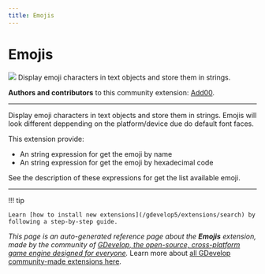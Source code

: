 ```yaml
---
title: Emojis
---
```

# Emojis

![](https://resources.gdevelop-app.com/assets/Icons/sticker-emoji.svg)
Display emoji characters in text objects and store them in strings.

**Authors and contributors** to this community extension: [Add00](https://gd.games/Add00).

---

Display emoji characters in text objects and store them in strings. Emojis will look different deppending on the platform/device due do default font faces.

This extension provide:

- An string expression for get the emoji by name
- An string expression for get the emoji by hexadecimal code

See the description of these expressions for get the list available emoji.

---

!!! tip

    Learn [how to install new extensions](/gdevelop5/extensions/search) by following a step-by-step guide.

*This page is an auto-generated reference page about the **Emojis** extension, made by the community of [GDevelop, the open-source, cross-platform game engine designed for everyone](https://gdevelop.io/).* Learn more about [all GDevelop community-made extensions here](/gdevelop5/extensions).